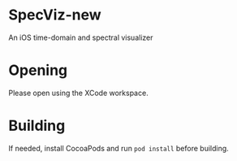 # SpecViz-new
An iOS time-domain and spectral visualizer

# Opening
Please open using the XCode workspace.

# Building
If needed, install CocoaPods and run `pod install` before building.
